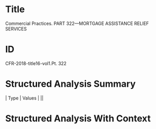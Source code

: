 # Title

 Commercial Practices. PART 322—MORTGAGE ASSISTANCE RELIEF SERVICES


# ID

 CFR-2018-title16-vol1.Pt. 322


# Structured Analysis Summary

| Type   | Values   |
||


# Structured Analysis With Context

 


